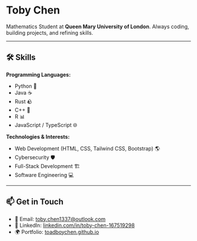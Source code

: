 # Toby Chen

Mathematics Student at **Queen Mary University of London**. Always coding, building projects, and refining skills. 

---

## 🛠️ Skills

**Programming Languages:**  
- Python 🐍
- Java ☕
- Rust 🪨
- C++ 🚀
- R 📊
- JavaScript / TypeScript 🌐

**Technologies & Interests:**  
- Web Development (HTML, CSS, Tailwind CSS, Bootstrap) 🌎
- Cybersecurity 🛡️
- Full-Stack Development 🏗️
- Software Engineering 💻

---

## 📫 Get in Touch

- 📧 Email: [toby.chen1337@outlook.com](mailto:toby.chen1337@outlook.com)  
- 🔗 LinkedIn: [linkedin.com/in/toby-chen-167519298](https://www.linkedin.com/in/toby-chen-167519298/)  
- 🌍 Portfolio: [toadboychen.github.io](https://toadboychen.github.io)
